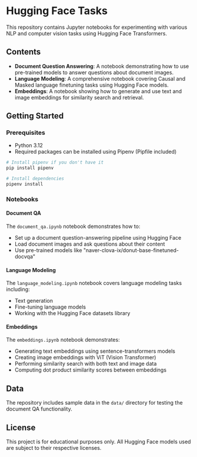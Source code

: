 # Hugging Face Tasks

This repository contains Jupyter notebooks for experimenting with various NLP and computer vision tasks using Hugging Face Transformers.

## Contents

- **Document Question Answering**: A notebook demonstrating how to use pre-trained models to answer questions about document images.
- **Language Modeling**: A comprehensive notebook covering Causal and Masked language finetuning tasks using Hugging Face models.
- **Embeddings**: A notebook showing how to generate and use text and image embeddings for similarity search and retrieval.

## Getting Started

### Prerequisites

- Python 3.12
- Required packages can be installed using Pipenv (Pipfile included)

```bash
# Install pipenv if you don't have it
pip install pipenv

# Install dependencies
pipenv install
```

### Notebooks

#### Document QA

The `document_qa.ipynb` notebook demonstrates how to:
- Set up a document question-answering pipeline using Hugging Face
- Load document images and ask questions about their content
- Use pre-trained models like "naver-clova-ix/donut-base-finetuned-docvqa"

#### Language Modeling

The `language_modeling.ipynb` notebook covers language modeling tasks including:
- Text generation
- Fine-tuning language models
- Working with the Hugging Face datasets library

#### Embeddings

The `embeddings.ipynb` notebook demonstrates:
- Generating text embeddings using sentence-transformers models
- Creating image embeddings with ViT (Vision Transformer)
- Performing similarity search with both text and image data
- Computing dot product similarity scores between embeddings

## Data

The repository includes sample data in the `data/` directory for testing the document QA functionality.

## License

This project is for educational purposes only. All Hugging Face models used are subject to their respective licenses.